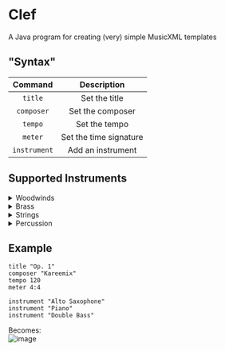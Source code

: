 # Clef

A Java program for creating (very) simple MusicXML templates

## "Syntax"
| Command | Description |
| :---: | :---: |
| `title` | Set the title |
| `composer` | Set the composer |
| `tempo` | Set the tempo |
| `meter` | Set the time signature |
| `instrument` | Add an instrument |

## Supported Instruments

<details>
<summary>Woodwinds</summary>
  
- Piccolo
- Flute
- Oboe
- Bassoon
- Eb Clarinet
- Bb Clarinet
- Bass Clarinet
- Alto Saxophone
- Tenor Saxophone
- Baritone Saxophone

</details>

<details>
<summary>Brass</summary>

- Bb Trumpet
- F Horn
- Trombone
- Euphonium
- Tuba
  
</details>

<details>
<summary>Strings</summary>

- Double Bass

</details>

<details>
<summary>Percussion</summary>

- Timpani
- Glockenspiel
- Piano
  
</details>

## Example
```
title "Op. 1"
composer "Kareemix"
tempo 120
meter 4:4

instrument "Alto Saxophone"
instrument "Piano"
instrument "Double Bass"
```
Becomes:  
![image](https://kareemix.github.io/assets/clef-stuff/clef-example.png)
